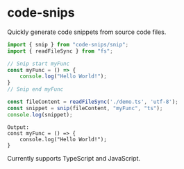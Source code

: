 # code-snips

Quickly generate code snippets from source code files.

```ts
import { snip } from "code-snips/snip";
import { readFileSync } from "fs";

// Snip start myFunc
const myFunc = () => {
    console.log("Hello World!");
}
// Snip end myFunc

const fileContent = readFileSync('./demo.ts', 'utf-8');
const snippet = snip(fileContent, "myFunc", "ts");
console.log(snippet);
```

```
Output:
const myFunc = () => {
    console.log("Hello World!");
}
```

Currently supports TypeScript and JavaScript.